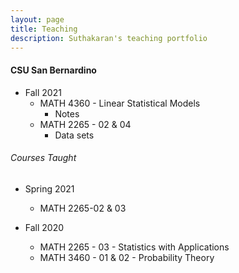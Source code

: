 ```yaml
---
layout: page
title: Teaching
description: Suthakaran's teaching portfolio
---
```

#### CSU San Bernardino
* Fall 2021
   * MATH 4360 - Linear Statistical Models
       * <a style="text-decoration:none" href="../pages/Datasets4360.html" target="_blank" rel="noopener noreferrer">Notes</a>
   * MATH 2265 - 02 & 04
       *  <a style="text-decoration:none" href="../pages/Datasets2265.html" target="_blank" rel="noopener noreferrer">Data sets</a>
  
###### Courses Taught

* Spring 2021
   * MATH 2265-02 & 03
  
* Fall 2020
   * MATH 2265 - 03 - Statistics with Applications 
   * MATH 3460 - 01 & 02 - Probability Theory 

